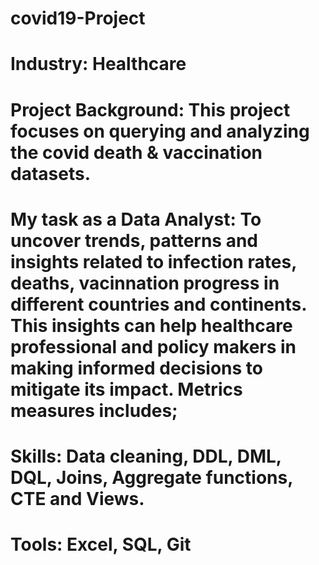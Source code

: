 # covid19-Project
# Industry: Healthcare
# Project Background: This project focuses on querying and analyzing the covid death & vaccination datasets.
# My task as a Data Analyst: To uncover trends, patterns and insights related to infection rates, deaths, vacinnation progress in different countries and continents. This insights can help healthcare professional and policy makers in making informed decisions to mitigate its impact. Metrics measures includes;
# Skills: Data cleaning, DDL, DML, DQL, Joins, Aggregate functions, CTE and Views.
# Tools: Excel, SQL, Git

